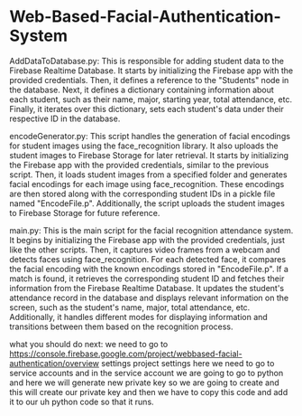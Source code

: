 ﻿# Web-Based-Facial-Authentication-System

AddDataToDatabase.py: This is responsible for adding student data to the Firebase Realtime Database. It starts by initializing the Firebase app with the provided credentials. Then, it defines a reference to the "Students" node in the database. Next, it defines a dictionary containing information about each student, such as their name, major, starting year, total attendance, etc. Finally, it iterates over this dictionary, sets each student's data under their respective ID in the database.



encodeGenerator.py: This script handles the generation of facial encodings for student images using the face_recognition library. It also uploads the student images to Firebase Storage for later retrieval. It starts by initializing the Firebase app with the provided credentials, similar to the previous script. Then, it loads student images from a specified folder and generates facial encodings for each image using face_recognition. These encodings are then stored along with the corresponding student IDs in a pickle file named "EncodeFile.p". Additionally, the script uploads the student images to Firebase Storage for future reference.



main.py: This is the main script for the facial recognition attendance system. It begins by initializing the Firebase app with the provided credentials, just like the other scripts. Then, it captures video frames from a webcam and detects faces using face_recognition. For each detected face, it compares the facial encoding with the known encodings stored in "EncodeFile.p". If a match is found, it retrieves the corresponding student ID and fetches their information from the Firebase Realtime Database. It updates the student's attendance record in the database and displays relevant information on the screen, such as the student's name, major, total attendance, etc. Additionally, it handles different modes for displaying information and transitions between them based on the recognition process.

what you should do next: we need to go to https://console.firebase.google.com/project/webbased-facial-authentication/overview settings project settings
here we need to go to service accounts and in the service account we are going to go to python
and here we will generate new private key so we are going to
create and this will create our private key and then we have to copy this code
and add it to our uh python code so that it runs.
